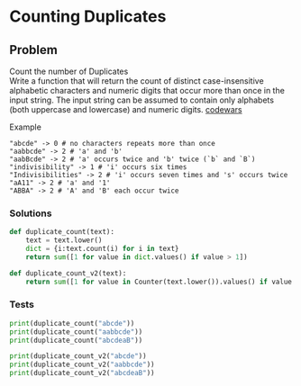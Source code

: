 # Counting Duplicates
## Problem
Count the number of Duplicates \
Write a function that will return the count of distinct case-insensitive alphabetic characters and numeric digits that occur more than once in the input string. The input string can be assumed to contain only alphabets (both uppercase and lowercase) and numeric digits.
[codewars](https://www.codewars.com/kata/54bf1c2cd5b56cc47f0007a1)

Example
```
"abcde" -> 0 # no characters repeats more than once
"aabbcde" -> 2 # 'a' and 'b'
"aabBcde" -> 2 # 'a' occurs twice and 'b' twice (`b` and `B`)
"indivisibility" -> 1 # 'i' occurs six times
"Indivisibilities" -> 2 # 'i' occurs seven times and 's' occurs twice
"aA11" -> 2 # 'a' and '1'
"ABBA" -> 2 # 'A' and 'B' each occur twice
```

### Solutions
```python
def duplicate_count(text):
    text = text.lower()
    dict = {i:text.count(i) for i in text}
    return sum([1 for value in dict.values() if value > 1])

def duplicate_count_v2(text):
    return sum([1 for value in Counter(text.lower()).values() if value > 1])
```

### Tests
```python
print(duplicate_count("abcde"))
print(duplicate_count("aabbcde"))
print(duplicate_count("abcdeaB"))

print(duplicate_count_v2("abcde"))
print(duplicate_count_v2("aabbcde"))
print(duplicate_count_v2("abcdeaB"))
```